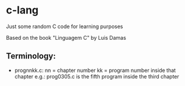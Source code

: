 # c-lang

Just some random C code for learning purposes

Based on the book "Linguagem C" by Luis Damas

## Terminology:

- prognnkk.c:
  nn = chapter number
  kk = program number inside that chapter
  e.g.: prog0305.c is the fifth program inside the third chapter
